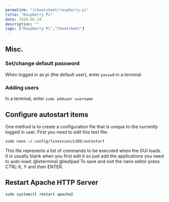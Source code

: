 ```yaml
---
permalink: "/cheatsheet/raspberry-pi"
title: "Raspberry Pi"
date: 2020-06-28
description: ""
tags: ["Raspberry Pi","Cheatsheet"]
---
```


## Misc.

### Set/change default password
When logged in as pi (the default user), enter <code>passwd</code> in a terminal

### Adding users
In a terminal, enter <code>sudo adduser username</code>

## Configure autostart items

One method is to create a configuration file that is unique to the currently logged in user. First you need to edit this text file:
```shell
sudo nano ~/.config/lxsession/LXDE/autostart
```
This file represents a list of commands to be executed when the GUI loads. It is usually blank when you first edit it so just add the applications you need to auto-load:
@lxterminal
@leafpad
To save and exit the nano editor press CTRL-X, Y and then ENTER.

## Restart Apache HTTP Server
```shell
sudo systemctl restart apache2
```
